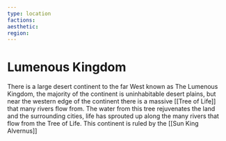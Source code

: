 ```yaml
---
type: location
factions: 
aesthetic:
region:
---
```


# Lumenous Kingdom
There is a large desert continent to the far West known as The Lumenous Kingdom, the majority of the continent is uninhabitable desert plains, but near the western edge of the continent there is a massive [[Tree of Life]] that many rivers flow from. 
The water from this tree rejuvenates the land and the surrounding cities, life has sprouted up along the many rivers that flow from the Tree of Life. 
This continent is ruled by the [[Sun King Alvernus]]